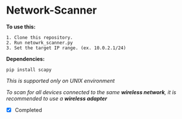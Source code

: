 # Network-Scanner

**To use this:**

    1. Clone this repository.
    2. Run netowrk_scanner.py
    3. Set the target IP range. (ex. 10.0.2.1/24)

**Dependencies:**

    pip install scapy

*This is supported only on UNIX environment*

*To scan for all devices connected to the same **wireless network**, it is recommended to use a **wireless adapter***

- [x] Completed
